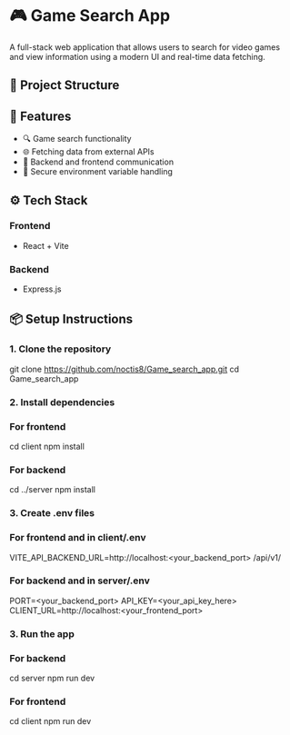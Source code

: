 # 🎮 Game Search App

A full-stack web application that allows users to search for video games and view information using a modern UI and real-time data fetching.

## 🧩 Project Structure


## 🚀 Features

- 🔍 Game search functionality
- 🌐 Fetching data from external APIs
- 🔄 Backend and frontend communication
- 🔐 Secure environment variable handling

## ⚙️ Tech Stack

### Frontend
- React + Vite

### Backend
- Express.js

## 📦 Setup Instructions

### 1. Clone the repository
git clone https://github.com/noctis8/Game_search_app.git
cd Game_search_app

### 2. Install dependencies
### For frontend
cd client
npm install

### For backend
cd ../server
npm install

### 3. Create .env files
### For frontend and in client/.env
VITE_API_BACKEND_URL=http://localhost:<your_backend_port> /api/v1/

### For backend and in server/.env
PORT=<your_backend_port>
API_KEY=<your_api_key_here>
CLIENT_URL=http://localhost:<your_frontend_port> 

### 3. Run the app
### For backend
cd server
npm run dev

### For frontend
cd client
npm run dev
